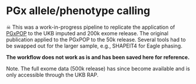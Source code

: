 # PGx allele/phenotype calling

<span>&#9760;</span> This was a work-in-progress pipeline to replicate the application of [PGxPOP](https://doi.org/10.1002/cpt.2122) to the UKB imputed and 200k exome release. The original publication applied to the PGxPOP to the 50k release. Several tools had to be swapped out for the larger sample, e.g., SHAPEIT4 for Eagle phasing.

__The workflow does not work as is and has been saved here for reference.__

Note. The full exome data (500k release) has since become available and is only accessible through the UKB RAP. 
